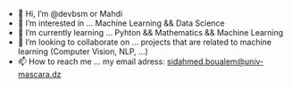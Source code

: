 - 👋 Hi, I’m @devbsm or Mahdi
- 👀 I’m interested in ... Machine Learning && Data Science 
- 🌱 I’m currently learning ... Pyhton && Mathematics && Machine Learning
- 💞️ I’m looking to collaborate on ... projects that are related to machine learning (Computer Vision, NLP, ...)  
- 📫 How to reach me ... my email adress: sidahmed.boualem@univ-mascara.dz 

<!---
devbsm/devbsm is a ✨ special ✨ repository because its `README.md` (this file) appears on your GitHub profile.
You can click the Preview link to take a look at your changes.
--->
